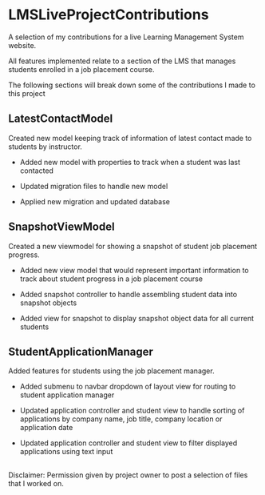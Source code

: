 # LMSLiveProjectContributions
A selection of my contributions for a live Learning Management System website.

All features implemented relate to a section of the LMS that manages students enrolled in a job placement course.

The following sections will break down some of the contributions I made to this project

## LatestContactModel

Created new model keeping track of information of latest contact made to students by instructor.

* Added new model with properties to track when a student was last contacted

* Updated migration files to handle new model

* Applied new migration and updated database

## SnapshotViewModel

Created a new viewmodel for showing a snapshot of student job placement progress.

* Added new view model that would represent important information to track about student progress in a job placement course

* Added snapshot controller to handle assembling student data into snapshot objects

* Added view for snapshot to display snapshot object data for all current students

## StudentApplicationManager

Added features for students using the job placement manager.

* Added submenu to navbar dropdown of layout view for routing to student application manager

* Updated application controller and student view to handle sorting of applications by company name, job title, company location or application date

* Updated application controller and student view to filter displayed applications using text input

##
Disclaimer: Permission given by project owner to post a selection of files that I worked on.
